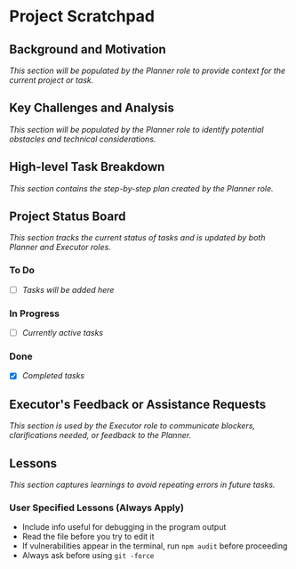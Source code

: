 # Project Scratchpad

## Background and Motivation
*This section will be populated by the Planner role to provide context for the current project or task.*

## Key Challenges and Analysis
*This section will be populated by the Planner role to identify potential obstacles and technical considerations.*

## High-level Task Breakdown
*This section contains the step-by-step plan created by the Planner role.*

## Project Status Board
*This section tracks the current status of tasks and is updated by both Planner and Executor roles.*

### To Do
- [ ] *Tasks will be added here*

### In Progress
- [ ] *Currently active tasks*

### Done
- [x] *Completed tasks*

## Executor's Feedback or Assistance Requests
*This section is used by the Executor role to communicate blockers, clarifications needed, or feedback to the Planner.*

## Lessons
*This section captures learnings to avoid repeating errors in future tasks.*

### User Specified Lessons (Always Apply)
- Include info useful for debugging in the program output
- Read the file before you try to edit it
- If vulnerabilities appear in the terminal, run `npm audit` before proceeding
- Always ask before using `git -force`
